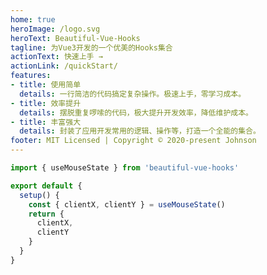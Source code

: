 ```yaml
---
home: true
heroImage: /logo.svg
heroText: Beautiful-Vue-Hooks
tagline: 为Vue3开发的一个优美的Hooks集合
actionText: 快速上手 →
actionLink: /quickStart/
features:
- title: 使用简单
  details: 一行简洁的代码搞定复杂操作。极速上手，零学习成本。
- title: 效率提升
  details: 摆脱重复啰嗦的代码，极大提升开发效率，降低维护成本。
- title: 丰富强大
  details: 封装了应用开发常用的逻辑、操作等，打造一个全能的集合。
footer: MIT Licensed | Copyright © 2020-present Johnson
---
```


<home-demo />

```javascript
import { useMouseState } from 'beautiful-vue-hooks'

export default {
  setup() {
    const { clientX, clientY } = useMouseState()
    return {
      clientX,
      clientY
    }
  }
}
```
